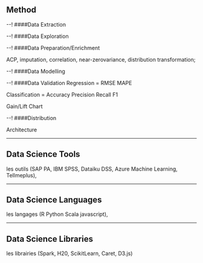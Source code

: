 ## Method

--!
####Data Extraction

--!
####Data Exploration

--!
####Data Preparation/Enrichment

ACP, imputation, correlation, near-zerovariance, distribution transformation;

--!
####Data Modelling

--!
####Data Validation
Regression =
RMSE
MAPE

Classification =
Accuracy
Precision
Recall
F1

Gain/Lift Chart


--!
####Distribution

Architecture

---
## Data Science Tools
les outils (SAP PA, IBM SPSS, Dataiku DSS, Azure Machine Learning, Tellmeplus),

---
## Data Science Languages
les langages (R Python Scala javascript),

---
## Data Science Libraries
les librairies (Spark, H20, ScikitLearn, Caret, D3.js)

